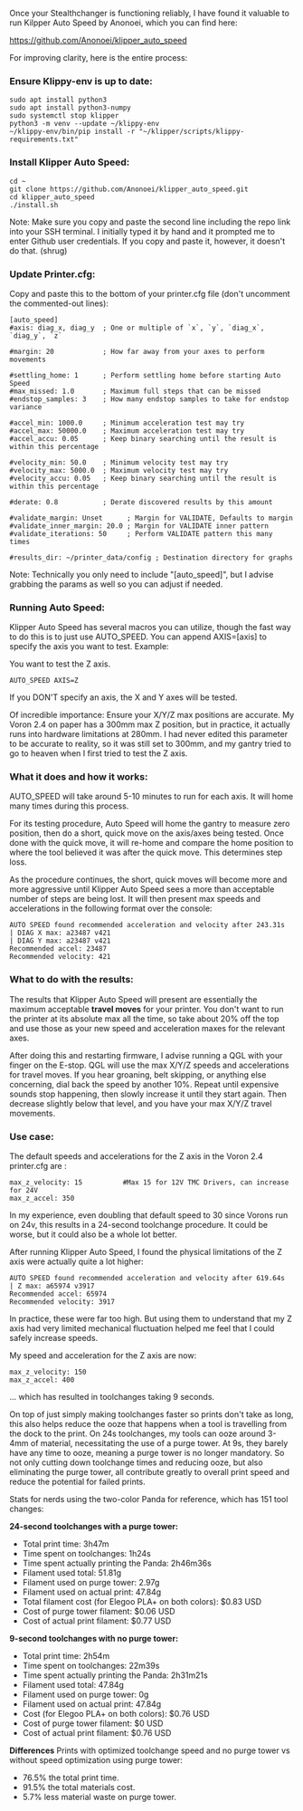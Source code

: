 Once your Stealthchanger is functioning reliably, I have found it valuable to run Kilpper Auto Speed by Anonoei, which you can find here:

https://github.com/Anonoei/klipper_auto_speed

For improving clarity, here is the entire process:

### Ensure Klippy-env is up to date:

```
sudo apt install python3
sudo apt install python3-numpy
sudo systemctl stop klipper
python3 -m venv --update ~/klippy-env
~/klippy-env/bin/pip install -r "~/klipper/scripts/klippy-requirements.txt"
```

### Install Klipper Auto Speed:

```
cd ~
git clone https://github.com/Anonoei/klipper_auto_speed.git
cd klipper_auto_speed
./install.sh
```

Note: Make sure you copy and paste the second line including the repo link into your SSH terminal. I initially typed it by hand and it prompted me to enter Github user credentials. If you copy and paste it, however, it doesn't do that. (shrug)

### Update Printer.cfg:

Copy and paste this to the bottom of your printer.cfg file (don't uncomment the commented-out lines):

```
[auto_speed]
#axis: diag_x, diag_y  ; One or multiple of `x`, `y`, `diag_x`, `diag_y`, `z`

#margin: 20            ; How far away from your axes to perform movements

#settling_home: 1      ; Perform settling home before starting Auto Speed
#max_missed: 1.0       ; Maximum full steps that can be missed
#endstop_samples: 3    ; How many endstop samples to take for endstop variance

#accel_min: 1000.0     ; Minimum acceleration test may try
#accel_max: 50000.0    ; Maximum acceleration test may try
#accel_accu: 0.05      ; Keep binary searching until the result is within this percentage

#velocity_min: 50.0    ; Minimum velocity test may try
#velocity_max: 5000.0  ; Maximum velocity test may try
#velocity_accu: 0.05   ; Keep binary searching until the result is within this percentage

#derate: 0.8           ; Derate discovered results by this amount

#validate_margin: Unset      ; Margin for VALIDATE, Defaults to margin
#validate_inner_margin: 20.0 ; Margin for VALIDATE inner pattern
#validate_iterations: 50     ; Perform VALIDATE pattern this many times

#results_dir: ~/printer_data/config ; Destination directory for graphs
```

Note: Technically you only need to include "[auto_speed]", but I advise grabbing the params as well so you can adjust if needed.


### Running Auto Speed:

Klipper Auto Speed has several macros you can utilize, though the fast way to do this is to just use AUTO_SPEED. You can append AXIS=[axis] to specify the axis you want to test. Example:

You want to test the Z axis.
```
AUTO_SPEED AXIS=Z
```

If you DON'T specify an axis, the X and Y axes will be tested.

Of incredible importance: Ensure your X/Y/Z max positions are accurate. My Voron 2.4 on paper has a 300mm max Z position, but in practice, it actually runs into hardware limitations at 280mm. I had never edited this parameter to be accurate to reality, so it was still set to 300mm, and my gantry tried to go to heaven when I first tried to test the Z axis. 


### What it does and how it works:

AUTO_SPEED will take around 5-10 minutes to run for each axis. It will home many times during this process.

For its testing procedure, Auto Speed will home the gantry to measure zero position, then do a short, quick move on the axis/axes being tested. Once done with the quick move, it will re-home and compare the home position to where the tool believed it was after the quick move. This determines step loss.

As the procedure continues, the short, quick moves will become more and more aggressive until Klipper Auto Speed sees a more than acceptable number of steps are being lost. It will then present max speeds and accelerations in the following format over the console:

```
AUTO SPEED found recommended acceleration and velocity after 243.31s
| DIAG X max: a23487 v421
| DIAG Y max: a23487 v421
Recommended accel: 23487
Recommended velocity: 421
```

### What to do with the results:

The results that Klipper Auto Speed will present are essentially the maximum acceptable **travel moves** for your printer. You don't want to run the printer at its absolute max all the time, so take about 20% off the top and use those as your new speed and acceleration maxes for the relevant axes.

After doing this and restarting firmware, I advise running a QGL with your finger on the E-stop. QGL will use the max X/Y/Z speeds and accelerations for travel moves. If you hear groaning, belt skipping, or anything else concerning, dial back the speed by another 10%. Repeat until expensive sounds stop happening, then slowly increase it until they start again. Then decrease slightly below that level, and you have your max X/Y/Z travel movements.


### Use case:

The default speeds and accelerations for the Z axis in the Voron 2.4 printer.cfg are :

```
max_z_velocity: 15 			#Max 15 for 12V TMC Drivers, can increase for 24V
max_z_accel: 350
```

In my experience, even doubling that default speed to 30 since Vorons run on 24v, this results in a 24-second toolchange procedure. It could be worse, but it could also be a whole lot better.

After running Klipper Auto Speed, I found the physical limitations of the Z axis were actually quite a lot higher:

```
AUTO SPEED found recommended acceleration and velocity after 619.64s
| Z max: a65974 v3917
Recommended accel: 65974
Recommended velocity: 3917
```

In practice, these were far too high. But using them to understand that my Z axis had very limited mechanical fluctuation helped me feel that I could safely increase speeds. 

My speed and acceleration for the Z axis are now:

```
max_z_velocity: 150
max_z_accel: 400
```

... which has resulted in toolchanges taking 9 seconds.

On top of just simply making toolchanges faster so prints don't take as long, this also helps reduce the ooze that happens when a tool is travelling from the dock to the print. On 24s toolchanges, my tools can ooze around 3-4mm of material, necessitating the use of a purge tower. At 9s, they barely have any time to ooze, meaning a purge tower is no longer mandatory. So not only cutting down toolchange times and reducing ooze, but also eliminating the purge tower, all contribute greatly to overall print speed and reduce the potential for failed prints.

Stats for nerds using the two-color Panda for reference, which has 151 tool changes:

**24-second toolchanges with a purge tower:**
- Total print time: 3h47m
- Time spent on toolchanges: 1h24s
- Time spent actually printing the Panda: 2h46m36s
- Filament used total: 51.81g
- Filament used on purge tower: 2.97g
- Filament used on actual print: 47.84g
- Total filament cost (for Elegoo PLA+ on both colors): $0.83 USD
- Cost of purge tower filament: $0.06 USD
- Cost of actual print filament: $0.77 USD

**9-second toolchanges with no purge tower:**
- Total print time: 2h54m
- Time spent on toolchanges: 22m39s
- Time spent actually printing the Panda: 2h31m21s
- Filament used total: 47.84g
- Filament used on purge tower: 0g
- Filament used on actual print: 47.84g
- Cost (for Elegoo PLA+ on both colors): $0.76 USD
- Cost of purge tower filament: $0 USD
- Cost of actual print filament: $0.76 USD

**Differences**
Prints with optimized toolchange speed and no purge tower vs without speed optimization using purge tower:
- 76.5% the total print time.
- 91.5% the total materials cost.
- 5.7% less material waste on purge tower.
